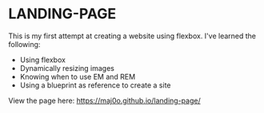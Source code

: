 # LANDING-PAGE

This is my first attempt at creating a website using flexbox. I've learned the following:

- Using flexbox
- Dynamically resizing images
- Knowing when to use EM and REM
- Using a blueprint as reference to create a site

View the page here: https://maj0o.github.io/landing-page/

